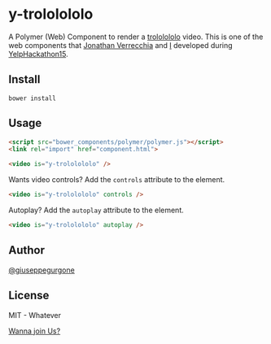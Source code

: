 # y-trololololo
A Polymer (Web) Component to render a [trololololo](http://trololololololololololo.com/) video.
This is one of the web components that [Jonathan Verrecchia](https://twitter.com/verekia) and [I](https://twitter.com/giuseppegurgone) developed during
[YelpHackathon15](https://twitter.com/search?q=%23yelphack15).

## Install
```
bower install
```

## Usage

```html
<script src="bower_components/polymer/polymer.js"></script>
<link rel="import" href="component.html">

<video is="y-trololololo" />
```

Wants video controls? Add the `controls` attribute to the element.
```html
<video is="y-trololololo" controls />
```

Autoplay? Add the `autoplay` attribute to the element.
```html
<video is="y-trololololo" autoplay />
```

## Author
[@giuseppegurgone](http://twitter.com/giuseppegurgone)

## License
MIT - Whatever

[Wanna join Us?](http://yelp.com/careers/)